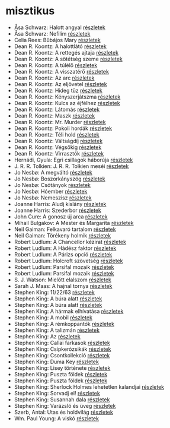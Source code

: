 # misztikus

- Åsa Schwarz: Halott angyal [részletek](_details/%C3%85sa%20Schwarz.md#id_684)
- Åsa Schwarz: Nefilim [részletek](_details/%C3%85sa%20Schwarz.md#id_683)
- Celia Rees: Bűbájos Mary [részletek](_details/Celia%20Rees.md#id_979)
- Dean R. Koontz: A halottlátó [részletek](_details/Dean%20R.%20Koontz.md#id_1069)
- Dean R. Koontz: A rettegés ajtaja [részletek](_details/Dean%20R.%20Koontz.md#id_1087)
- Dean R. Koontz: A sötétség szeme [részletek](_details/Dean%20R.%20Koontz.md#id_1100)
- Dean R. Koontz: A túlélő [részletek](_details/Dean%20R.%20Koontz.md#id_1097)
- Dean R. Koontz: A visszatérő [részletek](_details/Dean%20R.%20Koontz.md#id_1095)
- Dean R. Koontz: Az arc [részletek](_details/Dean%20R.%20Koontz.md#id_1093)
- Dean R. Koontz: Az eljövetel [részletek](_details/Dean%20R.%20Koontz.md#id_1091)
- Dean R. Koontz: Hideg tűz [részletek](_details/Dean%20R.%20Koontz.md#id_1089)
- Dean R. Koontz: Kényszerjátszma [részletek](_details/Dean%20R.%20Koontz.md#id_1084)
- Dean R. Koontz: Kulcs az éjfélhez [részletek](_details/Dean%20R.%20Koontz.md#id_1082)
- Dean R. Koontz: Látomás [részletek](_details/Dean%20R.%20Koontz.md#id_1081)
- Dean R. Koontz: Maszk [részletek](_details/Dean%20R.%20Koontz.md#id_1101)
- Dean R. Koontz: Mr. Murder [részletek](_details/Dean%20R.%20Koontz.md#id_1079)
- Dean R. Koontz: Pokoli hordák [részletek](_details/Dean%20R.%20Koontz.md#id_1077)
- Dean R. Koontz: Téli hold [részletek](_details/Dean%20R.%20Koontz.md#id_1075)
- Dean R. Koontz: Váltságdíj [részletek](_details/Dean%20R.%20Koontz.md#id_1072)
- Dean R. Koontz: Végsőkig [részletek](_details/Dean%20R.%20Koontz.md#id_1071)
- Dean R. Koontz: Virrasztók [részletek](_details/Dean%20R.%20Koontz.md#id_1070)
- Hernádi, Gyula: Egri csillagok háborúja [részletek](_details/Hern%C3%A1di%2C%20Gyula.md#id_1197)
- J. R. R. Tolkien: J. R. R. Tolkien meséi [részletek](_details/J.%20R.%20R.%20Tolkien.md#id_62)
- Jo Nesbø: A megváltó [részletek](_details/Jo%20Nesb%C3%B8.md#id_592)
- Jo Nesbø: Boszorkányszög [részletek](_details/Jo%20Nesb%C3%B8.md#id_412)
- Jo Nesbø: Csótányok [részletek](_details/Jo%20Nesb%C3%B8.md#id_577)
- Jo Nesbø: Hóember [részletek](_details/Jo%20Nesb%C3%B8.md#id_582)
- Jo Nesbø: Nemeszisz [részletek](_details/Jo%20Nesb%C3%B8.md#id_410)
- Joanne Harris: Aludj kislány [részletek](_details/Joanne%20Harris.md#id_1126)
- Joanne Harris: Szederbor [részletek](_details/Joanne%20Harris.md#id_1127)
- John Cure: A gonosz új arca [részletek](_details/John%20Cure.md#id_956)
- Mihail Bulgakov: A Mester és Margarita [részletek](_details/Mihail%20Bulgakov.md#id_275)
- Neil Gaiman: Felkavaró tartalom [részletek](_details/Neil%20Gaiman.md#id_976)
- Neil Gaiman: Törékeny holmik [részletek](_details/Neil%20Gaiman.md#id_1436)
- Robert Ludlum: A Chancellor kézirat [részletek](_details/Robert%20Ludlum.md#id_801)
- Robert Ludlum: A Hádész faktor [részletek](_details/Robert%20Ludlum.md#id_33)
- Robert Ludlum: A Párizs opció [részletek](_details/Robert%20Ludlum.md#id_37)
- Robert Ludlum: Holcroft szövetség [részletek](_details/Robert%20Ludlum.md#id_34)
- Robert Ludlum: Parsifal mozaik [részletek](_details/Robert%20Ludlum.md#id_41)
- Robert Ludlum: Parsifal mozaik [részletek](_details/Robert%20Ludlum.md#id_42)
- S. J. Watson: Mielőtt elalszom [részletek](_details/S.%20J.%20Watson.md#id_994)
- Sarah J. Maas: A hajnal tornya [részletek](_details/Sarah%20J.%20Maas.md#id_1688)
- Stephen King: 11/22/63 [részletek](_details/Stephen%20King.md#id_523)
- Stephen King: A búra alatt [részletek](_details/Stephen%20King.md#id_556)
- Stephen King: A búra alatt [részletek](_details/Stephen%20King.md#id_557)
- Stephen King: A hármak elhívatása [részletek](_details/Stephen%20King.md#id_540)
- Stephen King: A mobil [részletek](_details/Stephen%20King.md#id_548)
- Stephen King: A rémkoppantók [részletek](_details/Stephen%20King.md#id_535)
- Stephen King: A talizmán [részletek](_details/Stephen%20King.md#id_549)
- Stephen King: Az [részletek](_details/Stephen%20King.md#id_555)
- Stephen King: Callai farkasok [részletek](_details/Stephen%20King.md#id_847)
- Stephen King: Csipkerózsikák [részletek](_details/Stephen%20King.md#id_1204)
- Stephen King: Csontkollekció [részletek](_details/Stephen%20King.md#id_571)
- Stephen King: Duma Key [részletek](_details/Stephen%20King.md#id_554)
- Stephen King: Lisey története [részletek](_details/Stephen%20King.md#id_546)
- Stephen King: Puszta földek [részletek](_details/Stephen%20King.md#id_545)
- Stephen King: Puszta földek [részletek](_details/Stephen%20King.md#id_845)
- Stephen King: Sherlock Holmes lehetetlen kalandjai [részletek](_details/Stephen%20King.md#id_933)
- Stephen King: Sorvadj el! [részletek](_details/Stephen%20King.md#id_469)
- Stephen King: Susannah dala [részletek](_details/Stephen%20King.md#id_542)
- Stephen King: Varázsló és üveg [részletek](_details/Stephen%20King.md#id_846)
- Szerb, Antal: Utas és holdvilág [részletek](_details/Szerb%2C%20Antal.md#id_387)
- Wm. Paul Young: A viskó [részletek](_details/Wm.%20Paul%20Young.md#id_962)